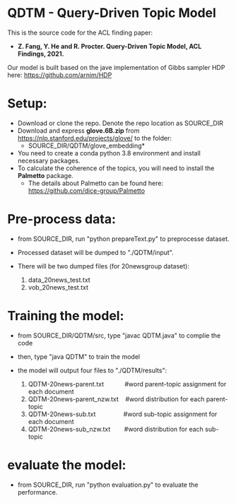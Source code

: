 # QDTM - Query-Driven Topic Model

This is the source code for the ACL finding paper: 

* **Z. Fang, Y. He and R. Procter. Query-Driven Topic Model, ACL Findings, 2021.**

Our model is built based on the jave implementation of Gibbs sampler HDP here: https://github.com/arnim/HDP

# Setup:

* Download or clone the repo. Denote the repo location as SOURCE_DIR
* Download and express **glove.6B.zip** from https://nlp.stanford.edu/projects/glove/ to the folder: 
    * SOURCE_DIR/QDTM/glove_embedding*
* You need to create a conda python 3.8 environment and install necessary packages.
* To calculate the coherence of the topics, you will need to install the **Palmetto** package. 
    * The details about Palmetto can be found here: https://github.com/dice-group/Palmetto

# Pre-process data:

* from SOURCE_DIR, run "python prepareText.py" to preprocesse dataset. 
* Processed dataset will be dumped to "./QDTM/input". 
* There will be two dumped files (for 20newsgroup dataset):

    1. data_20news_test.txt
    2. vob_20news_test.txt

# Training the model:

* from SOURCE_DIR/QDTM/src, type "javac QDTM.java" to complie the code
* then, type "java QDTM" to train the model

* the model will output four files to "./QDTM/results":

    1. QDTM-20news-parent.txt&nbsp;&nbsp;&nbsp;&nbsp;&nbsp;&nbsp;&nbsp;&nbsp;&nbsp;&nbsp;&nbsp;&nbsp;#word parent-topic assignment for each document
    2. QDTM-20news-parent_nzw.txt&nbsp;&nbsp;&nbsp;&nbsp;#word distribution for each parent-topic 
    3. QDTM-20news-sub.txt&nbsp;&nbsp;&nbsp;&nbsp;&nbsp;&nbsp;&nbsp;&nbsp;&nbsp;&nbsp;&nbsp;&nbsp;&nbsp;&nbsp;&nbsp;&nbsp;#word sub-topic assignment for each document
    4. QDTM-20news-sub_nzw.txt&nbsp;&nbsp;&nbsp;&nbsp;&nbsp;&nbsp;&nbsp;&nbsp;#word distribution for each sub-topic 

# evaluate the model:

* from SOURCE_DIR, run "python evaluation.py" to evaluate the performance.
